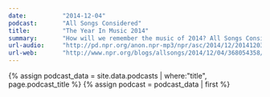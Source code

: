 ```yaml
---
date:          "2014-12-04"
podcast:       "All Songs Considered"
title:         "The Year In Music 2014"
summary:       "How will we remember the music of 2014? All Songs Considered starts off NPR Music’s year-end coverage by discussing themes that surfaced again and again: new discoveries, best live shows, saddest records and missed gems. "
url-audio:     "http://pd.npr.org/anon.npr-mp3/npr/asc/2014/12/20141203_asc_wholeshow.mp3?dl=1"
url-web:       "http://www.npr.org/blogs/allsongs/2014/12/04/368054358/all-songs-considered-the-year-in-music-2014"
---
```


{% assign podcast_data = site.data.podcasts | where:"title", page.podcast_title %}
{% assign podcast = podcast_data | first %}